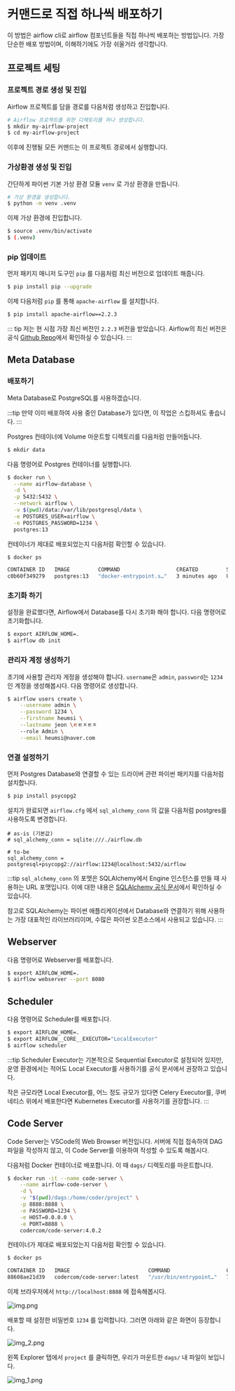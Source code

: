 # 커맨드로 직접 하나씩 배포하기

이 방법은 airflow cli로 airflow 컴포넌트들을 직접 하나씩 배포하는 방법입니다.
가장 단순한 배포 방법이며, 이해하기에도 가장 쉬울거라 생각합니다.

## 프로젝트 세팅

### 프로젝트 경로 생성 및 진입

Airflow 프로젝트를 담을 경로를 다음처럼 생성하고 진입합니다.

```bash
# Airflow 프로젝트를 위한 디렉토리를 하나 생성합니다.
$ mkdir my-airflow-project
$ cd my-airflow-project
```

이후에 진행될 모든 커맨드는 이 프로젝트 경로에서 실행합니다.

### 가상환경 생성 및 진입

간단하게 파이썬 기본 가상 환경 모듈 `venv` 로 가상 환경을 만듭니다.

```bash
# 가상 환경을 생성합니다.
$ python -m venv .venv
```

이제 가상 환경에 진입합니다.

```bash
$ source .venv/bin/activate
$ (.venv)
```

### pip 업데이트

먼저 패키지 매니저 도구인 `pip` 를 다음처럼 최신 버전으로 업데이트 해줍니다.

```bash
$ pip install pip --upgrade
```

이제 다음처럼 `pip` 를 통해 `apache-airflow` 를 설치합니다.

```bash
$ pip install apache-airflow==2.2.3
```

::: tip
저는 현 시점 가장 최신 버전인 `2.2.3` 버전을 받았습니다.
Airflow의 최신 버전은 공식 [Github Repo](https://github.com/apache/airflow)에서 확인하실 수 있습니다.
:::

## Meta Database

### 배포하기

Meta Database로 PostgreSQL를 사용하겠습니다.

:::tip
만약 이미 배포하여 사용 중인 Database가 있다면, 이 작업은 스킵하셔도 좋습니다.
:::

Postgres 컨테이너에 Volume 마운트할 디렉토리를 다음처럼 만들어둡니다.

```bash
$ mkdir data
```

다음 명령어로 Postgres 컨테이너를 실행합니다.

```bash
$ docker run \
  --name airflow-database \
  -d \
  -p 5432:5432 \
  --network airflow \
  -v $(pwd)/data:/var/lib/postgresql/data \
  -e POSTGRES_USER=airflow \
  -e POSTGRES_PASSWORD=1234 \
  postgres:13
```

컨테이너가 제대로 배포되었는지 다음처럼 확인할 수 있습니다.

```bash
$ docker ps

CONTAINER ID   IMAGE         COMMAND                  CREATED         STATUS              PORTS                    NAMES
c0b60f349279   postgres:13   "docker-entrypoint.s…"   3 minutes ago   Up About a minute   0.0.0.0:5432->5432/tcp   airflow-database
```

### 초기화 하기

설정을 완료했다면, Airflow에서 Database를 다시 초기화 해야 합니다. 다음 명령어로 초기화합니다.

```bash
$ export AIRFLOW_HOME=.
$ airflow db init
```

### 관리자 계정 생성하기

초기에 사용할 관리자 게정을 생성해야 합니다. `username`은 `admin`, `password`는 `1234`인 계정을 생성해봅시다.
다음 명령어로 생성합니다.

```bash
$ airflow users create \
	--username admin \
	--password 1234 \
    --firstname heumsi \
    --lastname jeon \ㅌㅌㅈㅌㅈ
    --role Admin \
    --email heumsi@naver.com
```

### 연결 설정하기

먼저 Postgres Database와 연결할 수 있는 드라이버 관련 파이썬 패키지를 다음처럼 설치합니다.

```bash
$ pip install psycopg2
```

설치가 완료되면 `airflow.cfg` 에서 `sql_alchemy_conn` 의 값을 다음처럼 postgres를 사용하도록 변경합니다.

```
# as-is (기본값)
# sql_alchemy_conn = sqlite:///./airflow.db

# to-be
sql_alchemy_conn = postgresql+psycopg2://airflow:1234@localhost:5432/airflow
```

:::tip
`sql_alchemy_conn` 의 포맷은 SQLAlchemy에서 Engine 인스턴스를 만들 때 사용하는 URL 포맷입니다. 이에 대한 내용은 [SQLAlchemy 공식 문서](https://docs.sqlalchemy.org/en/14/core/engines.html)에서 확인하실 수 있습니다.

참고로 SQLAlchemy는 파이썬 애플리케이션에서 Database와 연결하기 위해 사용하는 가장 대표적인 라이브러리이며, 수많은 파이썬 오픈소스에서 사용되고 있습니다.
:::

## Webserver

다음 명령어로 Webserver를 배포합니다.

```bash
$ export AIRFLOW_HOME=.
$ airflow webserver --port 8080
```

## Scheduler

다음 명령어로 Scheduler를 배포합니다.

```bash
$ export AIRFLOW_HOME=.
$ export AIRFLOW__CORE__EXECUTOR="LocalExecutor"
$ airflow scheduler
```

:::tip
Scheduler Executor는 기본적으로 Sequential Executor로 설정되어 있지만,
운영 환경에서는 적어도 Local Executor를 사용하기를 공식 문서에서 권장하고 있습니다.

작은 규모라면 Local Executor를, 어느 정도 규모가 있다면 Celery Executor를,
쿠버네티스 위에서 배포한다면 Kubernetes Executor를 사용하기를 권장합니다.
:::

## Code Server

Code Server는 VSCode의 Web Browser 버전입니다.
서버에 직접 접속하여 DAG 파일을 작성하지 않고, 이 Code Server를 이용하여 작성할 수 있도록 해봅시다.

다음처럼 Docker 컨테이너로 배포합니다. 이 때 `dags/` 디렉토리를 마운트합니다.

```bash
$ docker run -it --name code-server \
    --name airflow-code-server \
    -d \
    -v "$(pwd)/dags:/home/coder/project" \
    -p 8888:8888 \
    -e PASSWORD=1234 \
    -e HOST=0.0.0.0 \
    -e PORT=8888 \
    codercom/code-server:4.0.2
```

컨테이너가 제대로 배포되었는지 다음처럼 확인할 수 있습니다.

```bash
$ docker ps

CONTAINER ID   IMAGE                         COMMAND                  CREATED          STATUS          PORTS                    NAMES
88608ae21d39   codercom/code-server:latest   "/usr/bin/entrypoint…"   7 seconds ago   Up 6 seconds   8080/tcp, 0.0.0.0:8888->8888/tcp   airflow-code-server
```

이제 브라우저에서 `http://localhost:8888` 에 접속해봅시다.

![img.png](./img.png)

배포할 때 설정한 비밀번호 `1234` 를 입력합니다. 그러면 아래와 같은 화면이 등장합니다.

![img_2.png](./img_2.png)

왼쪽 Explorer 탭에서 `project` 를 클릭하면, 우리가 마운트한 `dags/` 내 파일이 보입니다.

![img_1.png](./img_1.png)
